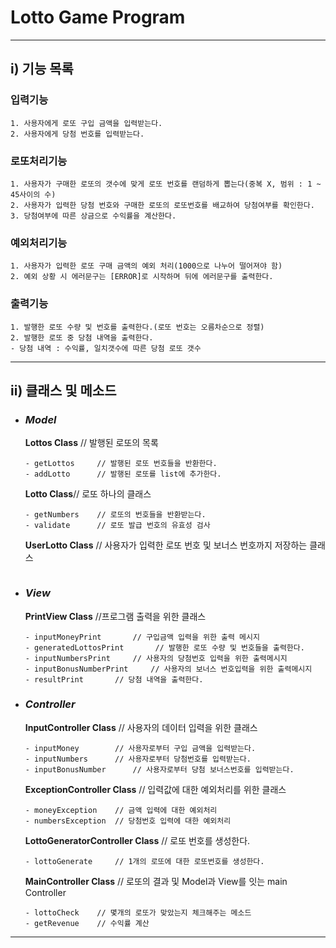 Lotto Game Program
==========
----

## i) 기능 목록
###  입력기능
```
1. 사용자에게 로또 구입 금액을 입력받는다.
2. 사용자에게 당첨 번호를 입력받는다.
```

### 로또처리기능
```
1. 사용자가 구매한 로또의 갯수에 맞게 로또 번호를 랜덤하게 뽑는다(중복 X, 범위 : 1 ~ 45사이의 수)
2. 사용자가 입력한 당첨 번호와 구매한 로또의 로또번호를 배교하여 당첨여부를 확인한다.
3. 당첨여부에 따른 상금으로 수익률을 계산한다.
```
### 예외처리기능
```
1. 사용자가 입력한 로또 구매 금액의 예외 처리(1000으로 나누어 떨어져야 함)
2. 예외 상황 시 에러문구는 [ERROR]로 시작하며 뒤에 에러문구를 출력한다.
```
### 출력기능
```
1. 발행한 로또 수량 및 번호를 출력한다.(로또 번호는 오름차순으로 정렬)
2. 발행한 로또 중 당첨 내역을 출력한다.
- 당첨 내역 : 수익률, 일치갯수에 따른 당첨 로또 갯수
```
------

## ii) 클래스 및 메소드
- ### *Model*
    **Lottos Class** // 발행된 로또의 목록
    ```agsl
    - getLottos     // 발행된 로또 번호들을 반환한다.
    - addLotto      // 발행된 로또를 list에 추가한다.
    ```
  
    **Lotto Class**// 로또 하나의 클래스
    ```agsl
    - getNumbers    // 로또의 번호들을 반환받는다.
    - validate      // 로또 발급 번호의 유효성 검사
    ```
  
    **UserLotto Class** // 사용자가 입력한 로또 번호 및 보너스 번호까지 저장하는 클래스
    ```agsl

    ```

- ### *View*
    **PrintView Class** //프로그램 출력을 위한 클래스
    ```agsl
    - inputMoneyPrint       // 구입금액 입력을 위한 출력 메시지
    - generatedLottosPrint       // 발행한 로또 수량 및 번호들을 출력한다.
    - inputNumbersPrint     // 사용자의 당첨번호 입력을 위한 출력메시지
    - inputBonusNumberPrint     // 사용자의 보너스 번호입력을 위한 출력메시지
    - resultPrint       // 당첨 내역을 출력한다.
    ```

- ### *Controller*
    **InputController Class** // 사용자의 데이터 입력을 위한 클래스
    ```agsl
    - inputMoney        // 사용자로부터 구입 금액을 입력받는다.
    - inputNumbers      // 사용자로부터 당첨번호를 입력받는다.
    - inputBonusNumber      // 사용자로부터 당첨 보너스번호를 입력받는다.
    ```
    **ExceptionController Class** // 입력값에 대한 예외처리를 위한 클래스
    ```agsl
    - moneyException    // 금액 입력에 대한 예외처리
    - numbersException  // 당첨번호 입력에 대한 예외처리
    ```
  
    **LottoGeneratorController Class** // 로또 번호를 생성한다.
    ```agsl
    - lottoGenerate     // 1개의 로또에 대한 로또번호를 생성한다.
    ```
  
    **MainController Class** // 로또의 결과 및 Model과 View를 잇는 main Controller
    ```agsl
    - lottoCheck    // 몇개의 로또가 맞았는지 체크해주는 메소드
    - getRevenue    // 수익률 계산
    ```

----